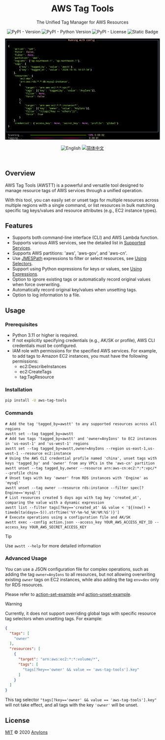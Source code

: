 <div align="center">

# AWS Tag Tools

The Unified Tag Manager for AWS Resources

![PyPI - Version](https://img.shields.io/pypi/v/aws-tag-tools?color=a1b858&style=for-the-badge)
![PyPI - Python Version](https://img.shields.io/pypi/pyversions/aws-tag-Tools?&style=for-the-badge)
![PyPI - License](https://img.shields.io/pypi/l/aws-tag-tools?color=&style=for-the-badge)
![Static Badge](https://img.shields.io/badge/author-AnyIons-violet?&style=for-the-badge)

<img src="docs/app.png" alt="awstt" />

![English](https://img.shields.io/badge/English-454545?style=for-the-badge) [![简体中文](https://img.shields.io/badge/中文介绍-d9d9d9?style=for-the-badge)](README_zh_CN.md)

</div>

<br />

## Overview

AWS Tag Tools (AWSTT) is a powerful and versatile tool designed to manage resource tags of AWS services through a
unified operation.

With this tool, you can easily set or unset tags for multiple resources across multiple regions with a single command,
or list resources in bulk matching specific tag keys/values and resource attributes (e.g., EC2 instance types).

## Features

- Supports both command-line interface (CLI) and AWS Lambda function.
- Supports various AWS services, see the detailed list in [Supported Services](docs/en_US/Supported-Services.md).
- Supports AWS partitions: 'aws', 'aws-gov', and 'aws-cn'.
- Use [JMESPath](https://jmespath.org/) expressions to filter or select resources,
  see [Using Selectors](docs/en_US/Use-Selector.md).
- Support using Python expressions for keys or values, see [Using Expressions](docs/en_US/Use-Expression.md).
- Option to ignore existing tags or automatically record original values when force overwriting.
- Automatically record original key/values when unsetting tags.
- Option to log information to a file.

## Usage

### Prerequisites

- Python 3.11 or higher is required.
- If not explicitly specifying credentials (e.g., AK/SK or profile), AWS CLI credentials must be configured.
- IAM role with permissions for the specified AWS services. For example, to add tags to Amazon EC2 instances, you
  must have the following permissions:
    - ec2:DescribeInstances
    - ec2:CreateTags
    - tag:TagResource

### Installation

```bash
pip install -U aws-tag-tools
```

### Commands

```shell
# Add the tag 'tagged_by=awstt' to any supported resources across all regions
awstt set --tag tagged_by=awstt
# Add two tags 'tagged_by=awstt' and 'owner=AnyIons' to EC2 instances in 'us-east-1' and 'us-west-1' regions
awstt set --tag tagged_by=awstt,owner=AnyIons --region us-east-1,us-west-1 --resource ec2:instance
# Using the AWS CLI credential profile named 'china', unset tags with keys 'tagged_by' and 'owner' from any VPCs in the 'aws-cn' partition
awstt unset --tag tagged_by,owner --resource arn:aws-cn:ec2:*:*:vpc/* --profile china
# Unset tags with key 'owner' from RDS instances with 'Engine' as 'mysql'
awstt unset --tag owner --resource rds:instance --filter spec[?Engine=='mysql']
# List resources created 5 days ago with tag key 'created_at', comparing the value with a dynamic expression
awstt list --filter tags[?key=='created_at' && value < '${(now() + timedelta(days=-5)).strftime('%Y-%m-%d_%H:%M:%S')}']
# Execute operations using a configuration file and AK/SK
awstt exec --config action.json --access_key YOUR_AWS_ACCESS_KEY_ID --access_key YOUR_AWS_SECRET_ACCESS_KEY
```

> [!TIP]
> Use `awstt --help` for more detailed information

### Advanced Usage

You can use a JSON configuration file for complex operations, such as adding the tag `owner=AnyIons` to all
resources, but not allowing overwriting existing `owner` tags on EC2 instances, while also adding the tag `env=dev` only
for RDS resources.

Please refer to [action-set-example](examples/action-set.json) and [action-unset-example](examples/action-unset.json).

> [!WARNING]
> Currently, it does not support overriding global tags with specific resource tag selectors when unsetting tags. For
> example:
>
> ```json
> {
>   "tags": [
>     "owner"
>   ],
>   "resources": [
>     {
>       "target": "arn:aws:ec2:*:*:volume/*",
>       "tags": [
>         "tags[?key=='owner' && value == 'aws-tag-tools'].key"
>       ]
>     }
>   ]
> } 
> ```
> This tag selector `"tags[?key=='owner' && value == 'aws-tag-tools'].key"` will not take effect, and all tags with the
> key `'owner'` will be unset.

## License

[MIT](./LICENSE) © 2020 [AnyIons](https://github.com/anyions)